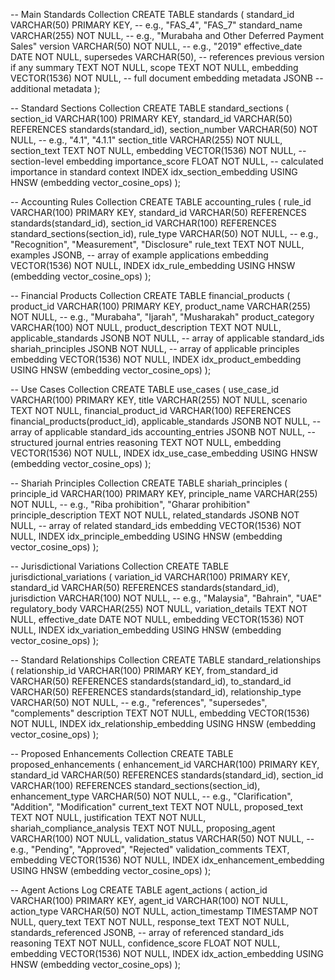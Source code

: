 -- Main Standards Collection
CREATE TABLE standards (
    standard_id VARCHAR(50) PRIMARY KEY,  -- e.g., "FAS_4", "FAS_7"
    standard_name VARCHAR(255) NOT NULL,  -- e.g., "Murabaha and Other Deferred Payment Sales"
    version VARCHAR(50) NOT NULL,         -- e.g., "2019"
    effective_date DATE NOT NULL,
    supersedes VARCHAR(50),               -- references previous version if any
    summary TEXT NOT NULL,
    scope TEXT NOT NULL,
    embedding VECTOR(1536) NOT NULL,      -- full document embedding
    metadata JSONB                        -- additional metadata
);

-- Standard Sections Collection
CREATE TABLE standard_sections (
    section_id VARCHAR(100) PRIMARY KEY,
    standard_id VARCHAR(50) REFERENCES standards(standard_id),
    section_number VARCHAR(50) NOT NULL,  -- e.g., "4.1", "4.1.1"
    section_title VARCHAR(255) NOT NULL,
    section_text TEXT NOT NULL,
    embedding VECTOR(1536) NOT NULL,      -- section-level embedding
    importance_score FLOAT NOT NULL,      -- calculated importance in standard context
    INDEX idx_section_embedding USING HNSW (embedding vector_cosine_ops)
);

-- Accounting Rules Collection
CREATE TABLE accounting_rules (
    rule_id VARCHAR(100) PRIMARY KEY,
    standard_id VARCHAR(50) REFERENCES standards(standard_id),
    section_id VARCHAR(100) REFERENCES standard_sections(section_id),
    rule_type VARCHAR(50) NOT NULL,       -- e.g., "Recognition", "Measurement", "Disclosure"
    rule_text TEXT NOT NULL,
    examples JSONB,                        -- array of example applications
    embedding VECTOR(1536) NOT NULL,
    INDEX idx_rule_embedding USING HNSW (embedding vector_cosine_ops)
);

-- Financial Products Collection
CREATE TABLE financial_products (
    product_id VARCHAR(100) PRIMARY KEY,
    product_name VARCHAR(255) NOT NULL,   -- e.g., "Murabaha", "Ijarah", "Musharakah"
    product_category VARCHAR(100) NOT NULL,
    product_description TEXT NOT NULL,
    applicable_standards JSONB NOT NULL,  -- array of applicable standard_ids
    shariah_principles JSONB NOT NULL,    -- array of applicable principles
    embedding VECTOR(1536) NOT NULL,
    INDEX idx_product_embedding USING HNSW (embedding vector_cosine_ops)
);

-- Use Cases Collection
CREATE TABLE use_cases (
    use_case_id VARCHAR(100) PRIMARY KEY,
    title VARCHAR(255) NOT NULL,
    scenario TEXT NOT NULL,
    financial_product_id VARCHAR(100) REFERENCES financial_products(product_id),
    applicable_standards JSONB NOT NULL,  -- array of applicable standard_ids
    accounting_entries JSONB NOT NULL,    -- structured journal entries
    reasoning TEXT NOT NULL,
    embedding VECTOR(1536) NOT NULL,
    INDEX idx_use_case_embedding USING HNSW (embedding vector_cosine_ops)
);

-- Shariah Principles Collection
CREATE TABLE shariah_principles (
    principle_id VARCHAR(100) PRIMARY KEY,
    principle_name VARCHAR(255) NOT NULL, -- e.g., "Riba prohibition", "Gharar prohibition"
    principle_description TEXT NOT NULL,
    related_standards JSONB NOT NULL,     -- array of related standard_ids
    embedding VECTOR(1536) NOT NULL,
    INDEX idx_principle_embedding USING HNSW (embedding vector_cosine_ops)
);

-- Jurisdictional Variations Collection
CREATE TABLE jurisdictional_variations (
    variation_id VARCHAR(100) PRIMARY KEY,
    standard_id VARCHAR(50) REFERENCES standards(standard_id),
    jurisdiction VARCHAR(100) NOT NULL,   -- e.g., "Malaysia", "Bahrain", "UAE"
    regulatory_body VARCHAR(255) NOT NULL,
    variation_details TEXT NOT NULL,
    effective_date DATE NOT NULL,
    embedding VECTOR(1536) NOT NULL,
    INDEX idx_variation_embedding USING HNSW (embedding vector_cosine_ops)
);

-- Standard Relationships Collection
CREATE TABLE standard_relationships (
    relationship_id VARCHAR(100) PRIMARY KEY,
    from_standard_id VARCHAR(50) REFERENCES standards(standard_id),
    to_standard_id VARCHAR(50) REFERENCES standards(standard_id),
    relationship_type VARCHAR(50) NOT NULL, -- e.g., "references", "supersedes", "complements"
    description TEXT NOT NULL,
    embedding VECTOR(1536) NOT NULL,
    INDEX idx_relationship_embedding USING HNSW (embedding vector_cosine_ops)
);

-- Proposed Enhancements Collection
CREATE TABLE proposed_enhancements (
    enhancement_id VARCHAR(100) PRIMARY KEY,
    standard_id VARCHAR(50) REFERENCES standards(standard_id),
    section_id VARCHAR(100) REFERENCES standard_sections(section_id),
    enhancement_type VARCHAR(50) NOT NULL, -- e.g., "Clarification", "Addition", "Modification"
    current_text TEXT NOT NULL,
    proposed_text TEXT NOT NULL,
    justification TEXT NOT NULL,
    shariah_compliance_analysis TEXT NOT NULL,
    proposing_agent VARCHAR(100) NOT NULL,
    validation_status VARCHAR(50) NOT NULL, -- e.g., "Pending", "Approved", "Rejected"
    validation_comments TEXT,
    embedding VECTOR(1536) NOT NULL,
    INDEX idx_enhancement_embedding USING HNSW (embedding vector_cosine_ops)
);

-- Agent Actions Log
CREATE TABLE agent_actions (
    action_id VARCHAR(100) PRIMARY KEY,
    agent_id VARCHAR(100) NOT NULL,
    action_type VARCHAR(50) NOT NULL,
    action_timestamp TIMESTAMP NOT NULL,
    query_text TEXT NOT NULL,
    response_text TEXT NOT NULL,
    standards_referenced JSONB,           -- array of referenced standard_ids
    reasoning TEXT NOT NULL,
    confidence_score FLOAT NOT NULL,
    embedding VECTOR(1536) NOT NULL,
    INDEX idx_action_embedding USING HNSW (embedding vector_cosine_ops)
);